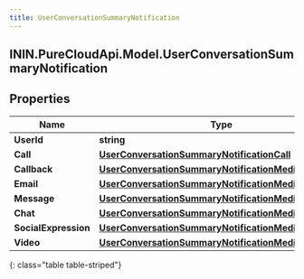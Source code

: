 ```yaml
---
title: UserConversationSummaryNotification
---
```

## ININ.PureCloudApi.Model.UserConversationSummaryNotification

## Properties

|Name | Type | Description | Notes|
|------------ | ------------- | ------------- | -------------|
| **UserId** | **string** |  | [optional] |
| **Call** | [**UserConversationSummaryNotificationCall**](UserConversationSummaryNotificationCall.html) |  | [optional] |
| **Callback** | [**UserConversationSummaryNotificationMediaSummary**](UserConversationSummaryNotificationMediaSummary.html) |  | [optional] |
| **Email** | [**UserConversationSummaryNotificationMediaSummary**](UserConversationSummaryNotificationMediaSummary.html) |  | [optional] |
| **Message** | [**UserConversationSummaryNotificationMediaSummary**](UserConversationSummaryNotificationMediaSummary.html) |  | [optional] |
| **Chat** | [**UserConversationSummaryNotificationMediaSummary**](UserConversationSummaryNotificationMediaSummary.html) |  | [optional] |
| **SocialExpression** | [**UserConversationSummaryNotificationMediaSummary**](UserConversationSummaryNotificationMediaSummary.html) |  | [optional] |
| **Video** | [**UserConversationSummaryNotificationMediaSummary**](UserConversationSummaryNotificationMediaSummary.html) |  | [optional] |
{: class="table table-striped"}


